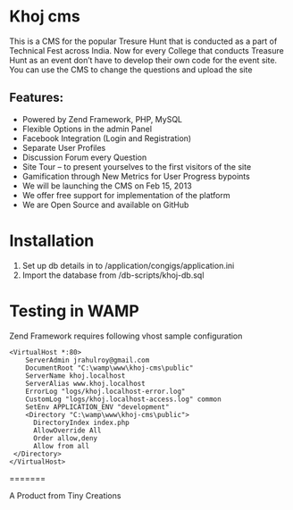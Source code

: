 Khoj cms
========
This is a CMS for the popular Tresure Hunt that is conducted as a part of Technical Fest across India. Now for every College that conducts  Treasure Hunt as an event don’t have to develop their own code for the event site. You can use the CMS to change the questions and upload the site

Features:
--------------
- Powered by Zend Framework, PHP, MySQL
- Flexible Options in the admin Panel
- Facebook Integration (Login and Registration)
- Separate User Profiles
- Discussion Forum every Question
- Site Tour – to present yourselves to the first visitors of the site
- Gamification through New Metrics for User Progress bypoints
- We will be launching the CMS on Feb 15, 2013
- We offer free support for implementation of the platform 
- We are Open Source and available on GitHub

Installation
============
1. Set up db details in to /application/congigs/application.ini
2. Import the database from /db-scripts/khoj-db.sql

Testing in WAMP
===============
Zend Framework requires following vhost sample configuration

	<VirtualHost *:80>
		ServerAdmin jrahulroy@gmail.com
		DocumentRoot "C:\wamp\www\khoj-cms\public"
		ServerName khoj.localhost
		ServerAlias www.khoj.localhost
		ErrorLog "logs/khoj.localhost-error.log"
		CustomLog "logs/khoj.localhost-access.log" common
		SetEnv APPLICATION_ENV "development"
		<Directory "C:\wamp\www\khoj-cms\public">
		  DirectoryIndex index.php
		  AllowOverride All
		  Order allow,deny
		  Allow from all
	 </Directory>
	</VirtualHost>

=======

A Product from Tiny Creations
